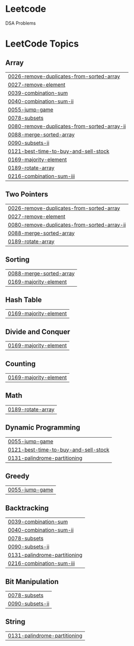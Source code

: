 # Leetcode
DSA Problems

<!---LeetCode Topics Start-->
# LeetCode Topics
## Array
|  |
| ------- |
| [0026-remove-duplicates-from-sorted-array](https://github.com/poornima0102/Leetcode/tree/master/0026-remove-duplicates-from-sorted-array) |
| [0027-remove-element](https://github.com/poornima0102/Leetcode/tree/master/0027-remove-element) |
| [0039-combination-sum](https://github.com/poornima0102/Leetcode/tree/master/0039-combination-sum) |
| [0040-combination-sum-ii](https://github.com/poornima0102/Leetcode/tree/master/0040-combination-sum-ii) |
| [0055-jump-game](https://github.com/poornima0102/Leetcode/tree/master/0055-jump-game) |
| [0078-subsets](https://github.com/poornima0102/Leetcode/tree/master/0078-subsets) |
| [0080-remove-duplicates-from-sorted-array-ii](https://github.com/poornima0102/Leetcode/tree/master/0080-remove-duplicates-from-sorted-array-ii) |
| [0088-merge-sorted-array](https://github.com/poornima0102/Leetcode/tree/master/0088-merge-sorted-array) |
| [0090-subsets-ii](https://github.com/poornima0102/Leetcode/tree/master/0090-subsets-ii) |
| [0121-best-time-to-buy-and-sell-stock](https://github.com/poornima0102/Leetcode/tree/master/0121-best-time-to-buy-and-sell-stock) |
| [0169-majority-element](https://github.com/poornima0102/Leetcode/tree/master/0169-majority-element) |
| [0189-rotate-array](https://github.com/poornima0102/Leetcode/tree/master/0189-rotate-array) |
| [0216-combination-sum-iii](https://github.com/poornima0102/Leetcode/tree/master/0216-combination-sum-iii) |
## Two Pointers
|  |
| ------- |
| [0026-remove-duplicates-from-sorted-array](https://github.com/poornima0102/Leetcode/tree/master/0026-remove-duplicates-from-sorted-array) |
| [0027-remove-element](https://github.com/poornima0102/Leetcode/tree/master/0027-remove-element) |
| [0080-remove-duplicates-from-sorted-array-ii](https://github.com/poornima0102/Leetcode/tree/master/0080-remove-duplicates-from-sorted-array-ii) |
| [0088-merge-sorted-array](https://github.com/poornima0102/Leetcode/tree/master/0088-merge-sorted-array) |
| [0189-rotate-array](https://github.com/poornima0102/Leetcode/tree/master/0189-rotate-array) |
## Sorting
|  |
| ------- |
| [0088-merge-sorted-array](https://github.com/poornima0102/Leetcode/tree/master/0088-merge-sorted-array) |
| [0169-majority-element](https://github.com/poornima0102/Leetcode/tree/master/0169-majority-element) |
## Hash Table
|  |
| ------- |
| [0169-majority-element](https://github.com/poornima0102/Leetcode/tree/master/0169-majority-element) |
## Divide and Conquer
|  |
| ------- |
| [0169-majority-element](https://github.com/poornima0102/Leetcode/tree/master/0169-majority-element) |
## Counting
|  |
| ------- |
| [0169-majority-element](https://github.com/poornima0102/Leetcode/tree/master/0169-majority-element) |
## Math
|  |
| ------- |
| [0189-rotate-array](https://github.com/poornima0102/Leetcode/tree/master/0189-rotate-array) |
## Dynamic Programming
|  |
| ------- |
| [0055-jump-game](https://github.com/poornima0102/Leetcode/tree/master/0055-jump-game) |
| [0121-best-time-to-buy-and-sell-stock](https://github.com/poornima0102/Leetcode/tree/master/0121-best-time-to-buy-and-sell-stock) |
| [0131-palindrome-partitioning](https://github.com/poornima0102/Leetcode/tree/master/0131-palindrome-partitioning) |
## Greedy
|  |
| ------- |
| [0055-jump-game](https://github.com/poornima0102/Leetcode/tree/master/0055-jump-game) |
## Backtracking
|  |
| ------- |
| [0039-combination-sum](https://github.com/poornima0102/Leetcode/tree/master/0039-combination-sum) |
| [0040-combination-sum-ii](https://github.com/poornima0102/Leetcode/tree/master/0040-combination-sum-ii) |
| [0078-subsets](https://github.com/poornima0102/Leetcode/tree/master/0078-subsets) |
| [0090-subsets-ii](https://github.com/poornima0102/Leetcode/tree/master/0090-subsets-ii) |
| [0131-palindrome-partitioning](https://github.com/poornima0102/Leetcode/tree/master/0131-palindrome-partitioning) |
| [0216-combination-sum-iii](https://github.com/poornima0102/Leetcode/tree/master/0216-combination-sum-iii) |
## Bit Manipulation
|  |
| ------- |
| [0078-subsets](https://github.com/poornima0102/Leetcode/tree/master/0078-subsets) |
| [0090-subsets-ii](https://github.com/poornima0102/Leetcode/tree/master/0090-subsets-ii) |
## String
|  |
| ------- |
| [0131-palindrome-partitioning](https://github.com/poornima0102/Leetcode/tree/master/0131-palindrome-partitioning) |
<!---LeetCode Topics End-->